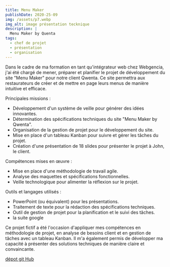 ```yaml
---
title: Menu Maker
publishDate: 2020-25-09
img: /assets/p7.webp
img_alt: image présentation tecknique
description: |
  Menu Maker by Quenta
tags:
  - chef de projet
  - présentation
  - organisation
---
```


Dans le cadre de ma formation en tant qu'intégrateur web chez Webgencia, j'ai été chargé de mener, préparer et planifier le projet de développement du site "Menu Maker" pour notre client Qwenta. Ce site permettra aux restaurateurs de créer et de mettre en page leurs menus de manière intuitive et efficace.

Principales missions :

- Développement d'un système de veille pour générer des idées innovantes.
- Détermination des spécifications techniques du site "Menu Maker by Qwenta".
- Organisation de la gestion de projet pour le développement du site.
- Mise en place d'un tableau Kanban pour suivre et gérer les tâches du projet.
- Création d'une présentation de 18 slides pour présenter le projet à John, le client.

Compétences mises en œuvre :

- Mise en place d'une méthodologie de travail agile.
- Analyse des maquettes et spécifications fonctionnelles.
- Veille technologique pour alimenter la réflexion sur le projet.


Outils et langages utilisés :

- PowerPoint (ou équivalent) pour les présentations.
- Traitement de texte pour la rédaction des spécifications techniques.
- Outil de gestion de projet pour la planification et le suivi des tâches.
- la suite google

Ce projet fictif a été l'occasion d'appliquer mes compétences en méthodologie de projet, en analyse de besoins client et en gestion de tâches avec un tableau Kanban. Il m'a également permis de développer ma capacité à présenter des solutions techniques de manière claire et convaincante.

<a href ="https://github.com/Ginny-Siix/projet-7"> dépot git Hub  <a>
